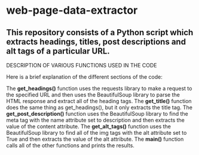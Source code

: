 # web-page-data-extractor
This repository consists of a Python script which extracts headings, titles, post descriptions and alt tags of a particular URL.
------------------------------------------------------------------------------------------------------------------------------------

DESCRIPTION OF VARIOUS FUNCTIONS USED IN THE CODE

Here is a brief explanation of the different sections of the code:

The **get_headings()** function uses the requests library to make a request to the specified URL and then uses the BeautifulSoup library to parse the HTML response and extract all of the heading tags.
The **get_title()** function does the same thing as get_headings(), but it only extracts the title tag.
The **get_post_description()** function uses the BeautifulSoup library to find the meta tag with the name attribute set to description and then extracts the value of the content attribute.
The **get_alt_tags()** function uses the BeautifulSoup library to find all of the img tags with the alt attribute set to True and then extracts the value of the alt attribute.
The **main()** function calls all of the other functions and prints the results.
